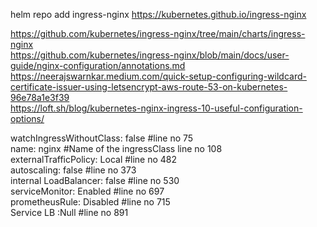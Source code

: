 helm repo add ingress-nginx https://kubernetes.github.io/ingress-nginx

https://github.com/kubernetes/ingress-nginx/tree/main/charts/ingress-nginx \
https://github.com/kubernetes/ingress-nginx/blob/main/docs/user-guide/nginx-configuration/annotations.md \
https://neerajswarnkar.medium.com/quick-setup-configuring-wildcard-certificate-issuer-using-letsencrypt-aws-route-53-on-kubernetes-96e78a1e3f39 \
https://loft.sh/blog/kubernetes-nginx-ingress-10-useful-configuration-options/

watchIngressWithoutClass: false 		#line no 75 \
name: nginx 					#Name of the ingressClass line no 108 \
externalTrafficPolicy: Local 			#line no 482 \
autoscaling: false				#line no 373 \
internal LoadBalancer: false 			#line no 530 \
serviceMonitor: Enabled 			#line no 697 \
prometheusRule: Disabled 			#line no 715 \
Service LB :Null				#line no 891

